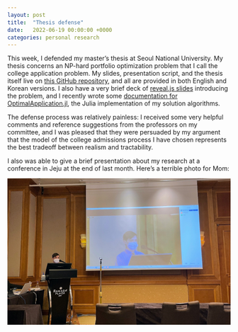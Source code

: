 ```yaml
---
layout: post
title:  "Thesis defense"
date:   2022-06-19 00:00:00 +0000
categories: personal research
---
```


This week, I defended my master’s thesis at Seoul National University. My thesis concerns an NP-hard portfolio optimization problem that I call the college application problem. My slides, presentation script, and the thesis itself live on [this GitHub repository](https://github.com/maxkapur/CollegeApplication), and all are provided in both English and Korean versions. I also have a very brief deck of [reveal.js slides](https://maxkapur.com/CollegeApplication) introducing the problem, and I recently wrote some [documentation for OptimalApplication.jl](https://maxkapur.com/OptimalApplication.jl/stable/), the Julia implementation of my solution algorithms.

The defense process was relatively painless: I received some very helpful comments and reference suggestions from the professors on my committee, and I was pleased that they were persuaded by my argument that the model of the college admissions process I have chosen represents the best tradeoff between realism and tractability.

I also was able to give a brief presentation about my research at a conference in Jeju at the end of last month. Here’s a terrible photo for Mom:

![Max giving a presentation about the college application problem at a conference in Jeju](/assets/jejuconference.jpg)
